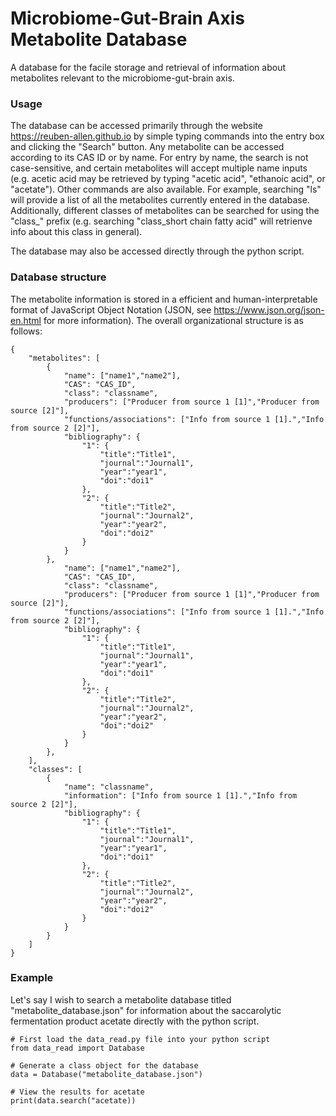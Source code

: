 # Microbiome-Gut-Brain Axis Metabolite Database
A database for the facile storage and retrieval of information about metabolites relevant to the microbiome-gut-brain axis.

### Usage
The database can be accessed primarily through the website <https://reuben-allen.github.io> by simple typing commands into the entry box and clicking the "Search" button. Any metabolite can be accessed according to its CAS ID or by name. For entry by name, the search is not case-sensitive, and certain metabolites will accept multiple name inputs (e.g. acetic acid may be retrieved by typing "acetic acid", "ethanoic acid", or "acetate"). Other commands are also available. For example, searching "ls" will provide a list of all the metabolites currently entered in the database. Additionally, different classes of metabolites can be searched for using the "class_" prefix (e.g. searching "class_short chain fatty acid" will retrienve info about this class in general). 

The database may also be accessed directly through the python script.

### Database structure
The metabolite information is stored in a efficient and human-interpretable format of JavaScript Object Notation (JSON, see <https://www.json.org/json-en.html> for more information). The overall organizational structure is as follows:
```
{
    "metabolites": [
        {
            "name": ["name1","name2"],
            "CAS": "CAS_ID",
            "class": "classname",
            "producers": ["Producer from source 1 [1]","Producer from source [2]"],
            "functions/associations": ["Info from source 1 [1].","Info from source 2 [2]"],
            "bibliography": {
                "1": {
                    "title":"Title1",
                    "journal":"Journal1",
                    "year":"year1",
                    "doi":"doi1"
                },
                "2": {
                    "title":"Title2",
                    "journal":"Journal2",
                    "year":"year2",
                    "doi":"doi2"
                }
            }
        },
            "name": ["name1","name2"],
            "CAS": "CAS_ID",
            "class": "classname",
            "producers": ["Producer from source 1 [1]","Producer from source [2]"],
            "functions/associations": ["Info from source 1 [1].","Info from source 2 [2]"],
            "bibliography": {
                "1": {
                    "title":"Title1",
                    "journal":"Journal1",
                    "year":"year1",
                    "doi":"doi1"
                },
                "2": {
                    "title":"Title2",
                    "journal":"Journal2",
                    "year":"year2",
                    "doi":"doi2"
                }
            }
        },
    ],
    "classes": [
        {
            "name": "classname",
            "information": ["Info from source 1 [1].","Info from source 2 [2]"],
            "bibliography": {
                "1": {
                    "title":"Title1",
                    "journal":"Journal1",
                    "year":"year1",
                    "doi":"doi1"
                },
                "2": {
                    "title":"Title2",
                    "journal":"Journal2",
                    "year":"year2",
                    "doi":"doi2"
                }
            }
        }
    ]
}
```

### Example
Let's say I wish to search a metabolite database titled "metabolite_database.json" for information about the saccarolytic fermentation product acetate directly with the python script.
```
# First load the data_read.py file into your python script
from data_read import Database

# Generate a class object for the database
data = Database("metabolite_database.json")

# View the results for acetate
print(data.search("acetate))
```
